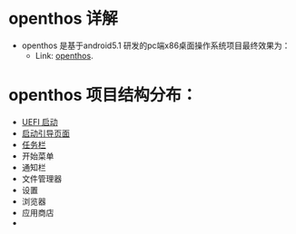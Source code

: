 # openthos 详解
  - openthos 是基于android5.1 研发的pc端x86桌面操作系统项目最终效果为：
    - Link: [openthos](https://www.openthos.org/).

# openthos 项目结构分布：
  - [UEFI 启动](https://github.com/dongpeng123/dongpeng/blob/master/OpenThos/uefi.md)
  - [启动引导页面](https://github.com/dongpeng123/dongpeng/blob/master/OpenThos/first_boot_page.md)
  - [任务栏](https://github.com/dongpeng123/dongpeng/blob/master/OpenThos/task_bar.md)
  - 开始菜单
  - 通知栏
  - 文件管理器
  - 设置
  - 浏览器
  - 应用商店
  - 
